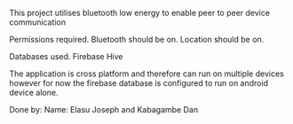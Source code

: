 This project utilises bluetooth low energy to enable peer to peer device communication

Permissions required.
Bluetooth should be on.
Location should be on.

Databases used.
Firebase
Hive


The application is cross platform and therefore can run on multiple devices however for now the
firebase database is configured to run on android device alone.

Done by:
Name: Elasu Joseph and Kabagambe Dan